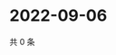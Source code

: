 # 2022-09-06

共 0 条

<!-- BEGIN WEIBO -->
<!-- 最后更新时间 Tue Sep 06 2022 11:35:37 GMT+0800 (China Standard Time) -->

<!-- END WEIBO -->
